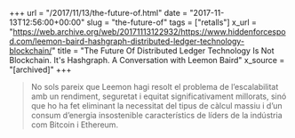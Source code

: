 +++
url = "/2017/11/13/the-future-of.html"
date = "2017-11-13T12:56:00+00:00"
slug = "the-future-of"
tags = ["retalls"]
x_url = "https://web.archive.org/web/20171113122932/https://www.hiddenforcespod.com/leemon-baird-hashgraph-distributed-ledger-technology-blockchain/"
title = "The Future Of Distributed Ledger Technology Is Not Blockchain. It's Hashgraph. A Conversation with Leemon Baird"
x_source = "[archived]"
+++


> No sols pareix que Leemon hagi resolt el problema de l’escalabilitat amb un rendiment, seguretat i equitat significativament millorats, sinó que ho ha fet eliminant la necessitat del tipus de càlcul massiu i d’un consum d’energia insostenible característics de líders de la indústria com Bitcoin i Ethereum.
